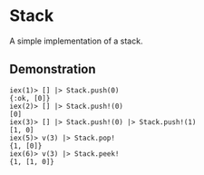 # Stack

A simple implementation of a stack.

## Demonstration

```
iex(1)> [] |> Stack.push(0)
{:ok, [0]}
iex(2)> [] |> Stack.push!(0)
[0]
iex(3)> [] |> Stack.push!(0) |> Stack.push!(1)
[1, 0]
iex(5)> v(3) |> Stack.pop!
{1, [0]}
iex(6)> v(3) |> Stack.peek!
{1, [1, 0]}
```
